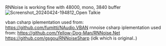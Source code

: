 RNNoise is working fine with 48000, mono, 3840 buffer
![Screenshot_20240424-194812_Open Talkie](https://github.com/defectly/OpenTalkie/assets/152208001/13d8ef89-4202-4edb-aa2b-d12e9876fe30)

vban csharp iplementation used from: https://github.com/fumitti/NAudio.VBAN
rnnoise csharp iplementation used from:
https://github.com/Yellow-Dog-Man/RNNoise.Net
https://github.com/gsgou/RNNoiseSharp
(idk which is original..)
